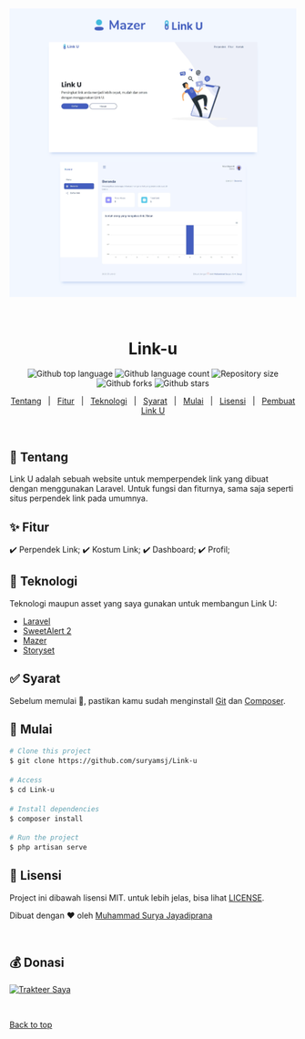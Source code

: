 <div align="center" id="top"> 
  <img src="./screenshot/screenshot.png" alt="Piano" />

  &#xa0;
</div>

<h1 align="center">Link-u</h1>

<p align="center">
  <img alt="Github top language" src="https://img.shields.io/github/languages/top/suryamsj/Link-u?color=56BEB8">

  <img alt="Github language count" src="https://img.shields.io/github/languages/count/suryamsj/Link-u?color=56BEB8">

  <img alt="Repository size" src="https://img.shields.io/github/repo-size/suryamsj/Link-u?color=56BEB8">

  <img alt="Github forks" src="https://img.shields.io/github/forks/suryamsj/Link-u?color=56BEB8" />

  <img alt="Github stars" src="https://img.shields.io/github/stars/suryamsj/Link-u?color=56BEB8" />
</p>

<p align="center">
  <a href="#dart-tentang">Tentang</a> &#xa0; | &#xa0; 
  <a href="#sparkles-fitur">Fitur</a> &#xa0; | &#xa0;
  <a href="#rocket-teknologi">Teknologi</a> &#xa0; | &#xa0;
  <a href="#white_check_mark-syarat">Syarat</a> &#xa0; | &#xa0;
  <a href="#checkered_flag-mulai">Mulai</a> &#xa0; | &#xa0;
  <a href="#memo-lisensi">Lisensi</a> &#xa0; | &#xa0;
  <a href="https://github.com/suryamsj" target="_blank">Pembuat Link U</a>
</p>

<br>

## :dart: Tentang ##

Link U adalah sebuah website untuk memperpendek link yang dibuat dengan menggunakan Laravel. Untuk fungsi dan fiturnya, sama saja seperti situs perpendek link pada umumnya.

## :sparkles: Fitur ##

:heavy_check_mark: Perpendek Link;
:heavy_check_mark: Kostum Link;
:heavy_check_mark: Dashboard;
:heavy_check_mark: Profil;

## :rocket: Teknologi ##

Teknologi maupun asset yang saya gunakan untuk membangun Link U:

- [Laravel](https://laravel.com/)
- [SweetAlert 2](https://sweetalert2.github.io/)
- [Mazer](https://github.com/zuramai/mazer)
- [Storyset](https://storyset.com/)

## :white_check_mark: Syarat ##

Sebelum memulai :checkered_flag:, pastikan kamu sudah menginstall [Git](https://git-scm.com) dan [Composer](https://getcomposer.org/).

## :checkered_flag: Mulai ##

```bash
# Clone this project
$ git clone https://github.com/suryamsj/Link-u

# Access
$ cd Link-u

# Install dependencies
$ composer install

# Run the project
$ php artisan serve
```

## :memo: Lisensi ##

Project ini dibawah lisensi MIT. untuk lebih jelas, bisa lihat [LICENSE](LICENSE.md).


Dibuat dengan :heart: oleh <a href="https://github.com/suryamsj" target="_blank">Muhammad Surya Jayadiprana</a>

&#xa0;

## :moneybag: Donasi ##

<a href="https://trakteer.id/suryamsj/tip" target="_blank"><img id="wse-buttons-preview" src="https://cdn.trakteer.id/images/embed/trbtn-red-3.jpg" height="40" style="border: 0px; height: 40px;" alt="Trakteer Saya"></a>

&#xa0;

<a href="#top">Back to top</a>
